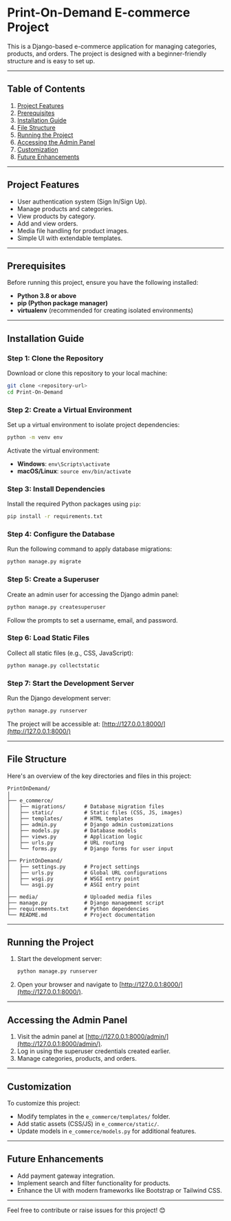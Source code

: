 # Print-On-Demand E-commerce Project

This is a Django-based e-commerce application for managing categories, products, and orders. The project is designed with a beginner-friendly structure and is easy to set up.

---

## Table of Contents
1. [Project Features](#project-features)
2. [Prerequisites](#prerequisites)
3. [Installation Guide](#installation-guide)
4. [File Structure](#file-structure)
5. [Running the Project](#running-the-project)
6. [Accessing the Admin Panel](#accessing-the-admin-panel)
7. [Customization](#customization)
8. [Future Enhancements](#future-enhancements)

---

## Project Features
- User authentication system (Sign In/Sign Up).
- Manage products and categories.
- View products by category.
- Add and view orders.
- Media file handling for product images.
- Simple UI with extendable templates.

---

## Prerequisites
Before running this project, ensure you have the following installed:
- **Python 3.8 or above**
- **pip (Python package manager)**
- **virtualenv** (recommended for creating isolated environments)

---

## Installation Guide

### Step 1: Clone the Repository
Download or clone this repository to your local machine:
```bash
git clone <repository-url>
cd Print-On-Demand
```

### Step 2: Create a Virtual Environment
Set up a virtual environment to isolate project dependencies:
```bash
python -m venv env
```

Activate the virtual environment:
- **Windows**: `env\Scripts\activate`
- **macOS/Linux**: `source env/bin/activate`

### Step 3: Install Dependencies
Install the required Python packages using `pip`:
```bash
pip install -r requirements.txt
```

### Step 4: Configure the Database
Run the following command to apply database migrations:
```bash
python manage.py migrate
```

### Step 5: Create a Superuser
Create an admin user for accessing the Django admin panel:
```bash
python manage.py createsuperuser
```
Follow the prompts to set a username, email, and password.

### Step 6: Load Static Files
Collect all static files (e.g., CSS, JavaScript):
```bash
python manage.py collectstatic
```

### Step 7: Start the Development Server
Run the Django development server:
```bash
python manage.py runserver
```
The project will be accessible at: [http://127.0.0.1:8000/](http://127.0.0.1:8000/)

---

## File Structure
Here's an overview of the key directories and files in this project:
```
PrintOnDemand/
│
├── e_commerce/
│   ├── migrations/      # Database migration files
│   ├── static/          # Static files (CSS, JS, images)
│   ├── templates/       # HTML templates
│   ├── admin.py         # Django admin customizations
│   ├── models.py        # Database models
│   ├── views.py         # Application logic
│   ├── urls.py          # URL routing
│   └── forms.py         # Django forms for user input
│
├── PrintOnDemand/
│   ├── settings.py      # Project settings
│   ├── urls.py          # Global URL configurations
│   ├── wsgi.py          # WSGI entry point
│   └── asgi.py          # ASGI entry point
│
├── media/               # Uploaded media files
├── manage.py            # Django management script
├── requirements.txt     # Python dependencies
└── README.md            # Project documentation
```

---

## Running the Project
1. Start the development server:
   ```bash
   python manage.py runserver
   ```
2. Open your browser and navigate to [http://127.0.0.1:8000/](http://127.0.0.1:8000/).

---

## Accessing the Admin Panel
1. Visit the admin panel at [http://127.0.0.1:8000/admin/](http://127.0.0.1:8000/admin/).
2. Log in using the superuser credentials created earlier.
3. Manage categories, products, and orders.

---

## Customization
To customize this project:
- Modify templates in the `e_commerce/templates/` folder.
- Add static assets (CSS/JS) in `e_commerce/static/`.
- Update models in `e_commerce/models.py` for additional features.

---

## Future Enhancements
- Add payment gateway integration.
- Implement search and filter functionality for products.
- Enhance the UI with modern frameworks like Bootstrap or Tailwind CSS.

---

Feel free to contribute or raise issues for this project! 😊